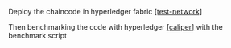 Deploy the chaincode in hyperledger fabric [\[test-network\]](https://hyperledger-fabric.readthedocs.io/en/release-2.5/test_network.html)

Then benchmarking the code with hyperledger [\[caliper\]](https://hyperledger.github.io/caliper/v0.6.0/installing-caliper/) with the benchmark script




